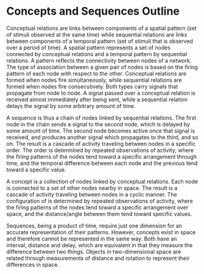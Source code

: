 # Concepts and Sequences Outline

Conceptual relations are links between components of a spatial pattern (set of stimuli observed at the same time) while sequential relations are links between components of a temporal pattern (set of stimuli that is observed over a period of time). A spatial pattern represents a set of nodes connected by conceptual relations and a temporal pattern by sequential relations. A pattern reflects the connectivity between nodes of a network. The type of association between a given pair of nodes is based on the firing pattern of each node with respect to the other. Conceptual relations are formed when nodes fire simultaneously, while sequential relations are formed when nodes fire consecutively. Both types carry signals that propagate from node to node. A signal passed over a conceptual relation is received almost immediately after being sent, while a sequential relation delays the signal by some arbitrary amount of time.

A sequence is thus a chain  of nodes linked by sequential relations. The first node in the chain sends a signal to the second node, which is delayed by some amount of time. The second node becomes active once that signal is received, and produces another signal which propagates to the third, and so on. The result is a cascade of activity traveling between nodes in a specific order. The order is determined by repeated observations of activity, where the firing patterns of the nodes tend toward a specific arrangement through time, and the temporal difference between each node and the previous tend toward a specific value.

A concept is a collection of nodes linked by conceptual relations. Each node is connected to a set of other nodes nearby in space. The result is a cascade of activity traveling between nodes in a cyclic manner. The configuration of is determined by repeated observations of activity, where the firing patterns of the nodes tend toward a specific arrangement over space, and the distance/angle between them tend toward specific values.

Sequences, being a product of time, require just one dimension for an accurate representation of their patterns. However, concepts exist in space and therefore cannot be represented in the same way. Both have an interval, distance and delay, which are equivalent in that they measure the difference between two things. Objects in two-dimensional space are related through measurements of distance and rotation to represent their differences in space.
